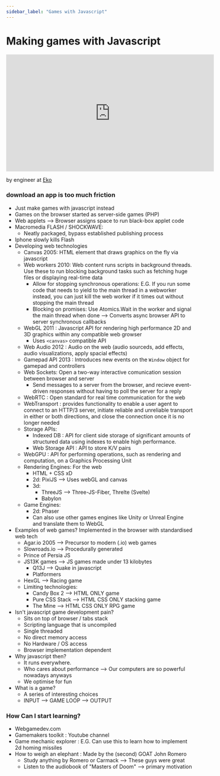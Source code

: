 ```yaml
---
sidebar_label: "Games with Javascript"
---
```


# Making games with Javascript

<iframe width="560" height="315" src="https://www.youtube.com/embed/AfTqoNiWCvQ" title="YouTube video player" frameborder="0" allow="accelerometer; autoplay; clipboard-write; encrypted-media; gyroscope; picture-in-picture; web-share" allowfullscreen></iframe>

 by engineer at [Eko](https://eko.com/)

### download an app is too much friction

- Just make games with javascript instead 
- Games on the browser started as server-side games (PHP)
- Web applets --> Browser assigns space to run black-box applet code 
- Macromedia FLASH / SHOCKWAVE: 
  - Neatly packaged, bypass established publishing process
- Iphone slowly kills Flash
- Developing web technologies
  - Canvas 2005: HTML element that draws graphics on the fly via javascript
  - Web workers 2010: Web content runs scripts in background threads. Use these to run blocking background tasks such as fetching huge files or displaying real-time data
    - Allow for stopping synchronous operations: E.G. If you run some code that needs to yield to the main thread in a webworker instead, you can just kill the web worker if it times out without stopping the main thread 
    - Blocking on promises: Use Atomics.Wait in the worker and signal the main thread when done --> Converts async browser API to server synchronous callbacks
  - WebGL 2011 : Javascript API for rendering high performance 2D and 3D graphics within any compatible web growser
    - Uses `<canvas>` compatible API
  - Web Audio 2012 : Audio on the web (audio sourceds, add effects, audio visualizations, apply spacial effects)
  - Gamepad API 2013 : Introduces new events on the `Window` object for gamepad and controllers
  - Web Sockets: Open a two-way interactive comunication session between browser and server
    - Send messages to a server from the browser, and recieve event-driven responses without having to poll the server for a reply
  - WebRTC : Open standard for real time communication for the web
  - WebTransport : provides functionality to enable a user agent to connect to an HTTP/3 server, initiate reliable and unreliable transport in either or both directions, and close the connection once it is no longer needed
  - Storage APIs:
    - Indexed DB : API for client side storage of significant amounts of structured data using indexes to enable high performance.
    - Web Storage API : API to store K/V pairs
  - WebGPU : API for performing operations, such as rendering and computation, on a Graphics Processing Unit
  - Rendering Engines: For the web
    - HTML + CSS xD
    - 2d: PixiJS --> Uses webGL and canvas
    - 3d: 
      - ThreeJS --> Three-JS-Fiber, Threlte (Svelte) 
      - Babylon
  - Game Engines:
    - 2d: Phaser
    - Can also use other games engines like Unity or Unreal Engine and translate them to WebGL
- Examples of web games? Implemented in the browser with standardised web tech
  - Agar.io 2005 --> Precursor to modern (.io) web games
  - Slowroads.io --> Procedurally generated
  - Prince of Persia JS
  - JS13K games --> JS games made under 13 kilobytes
    - Q13J --> Quake in javascript
    - Platformers
  - HexGL --> Racing game
  - Limiting technologies:
    - Candy Box 2 --> HTML ONLY game
    - Pure CSS Stack --> HTML CSS ONLY stacking game
    - The Mine --> HTML CSS ONLY RPG game
- Isn't javascript game development pain?
  - Sits on top of browser / tabs stack
  - Scripting language that is uncompiled
  - Single threaded
  - No direct memory access
  - No Hardware / OS access
  - Browser implementation dependent
- Why javascript then?
  - It runs everywhere. 
  - Who cares about performance --> Our computers are so powerful nowadays anyways
  - We optimise for fun
- What is a game?
  - A series of interesting choices
  - INPUT --> GAME LOOP --> OUTPUT


### How Can I start learning?

- Webgamedev.com
- Gamemakers toolkit : Youtube channel
- Game mechanic explorer : E.G. Can use this to learn how to implement 2d homing missiles
- How to weigh an elephant : Made by the (second) GOAT John Romero
  - Study anything by Romero or Carmack --> These guys were great
  - Listen to the audiobook of "Masters of Doom" --> primary motivation